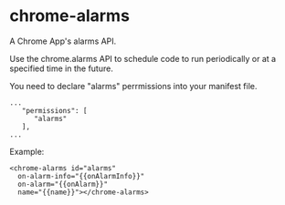 # chrome-alarms
A Chrome App's alarms API.

Use the chrome.alarms API to schedule code to run periodically or at a specified
time in the future.

You need to declare "alarms" perrmissions into your manifest file.

    ...
       "permissions": [
          "alarms"
       ],
    ...

Example:

    <chrome-alarms id="alarms" 
      on-alarm-info="{{onAlarmInfo}}" 
      on-alarm="{{onAlarm}}" 
      name="{{name}}"></chrome-alarms>